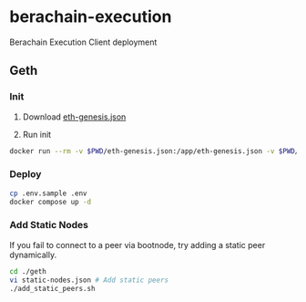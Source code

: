 # berachain-execution
Berachain Execution Client deployment

## Geth

### Init

1. Download [eth-genesis.json](https://github.com/berachain/beacon-kit/blob/main/testing/networks/80084/eth-genesis.json)

2. Run init

```bash
docker run --rm -v $PWD/eth-genesis.json:/app/eth-genesis.json -v $PWD/data:/data ethereum/client-go:v1.14.5 init --datadir /data/geth /app/eth-genesis.json
```

### Deploy

```bash
cp .env.sample .env
docker compose up -d
```

### Add Static Nodes
If you fail to connect to a peer via bootnode, try adding a static peer dynamically.

```bash
cd ./geth
vi static-nodes.json # Add static peers
./add_static_peers.sh
```